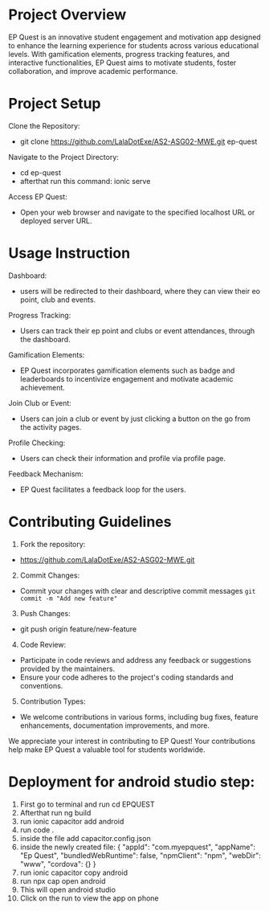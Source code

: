 # Project Overview
EP Quest is an innovative student engagement and motivation app designed to enhance the learning experience for students across various educational levels. With gamification elements, progress tracking features, and interactive functionalities, EP Quest aims to motivate students, foster collaboration, and improve academic performance.

# Project Setup 
Clone the Repository:
- git clone https://github.com/LalaDotExe/AS2-ASG02-MWE.git ep-quest

Navigate to the Project Directory:
  - cd ep-quest
  - afterthat run this command: ionic serve

Access EP Quest:
- Open your web browser and navigate to the specified localhost URL or deployed server URL.

# Usage Instruction
Dashboard:
- users will be redirected to their dashboard, where they can view their eo point, club and events.

Progress Tracking:
- Users can track their ep point and clubs or event attendances, through the dashboard.

Gamification Elements:
- EP Quest incorporates gamification elements such as badge and leaderboards to incentivize engagement and motivate academic achievement.

Join Club or Event:
- Users can join a club or event by just clicking a button on the go from the activity pages.

Profile Checking:
- Users can check their information and profile via profile page.

Feedback Mechanism:
- EP Quest facilitates a feedback loop for the users.

# Contributing Guidelines

1. Fork the repository:
- https://github.com/LalaDotExe/AS2-ASG02-MWE.git

2. Commit Changes:
- Commit your changes with clear and descriptive commit messages `git commit -m "Add new feature"`

3. Push Changes:
- git push origin feature/new-feature

4. Code Review:
- Participate in code reviews and address any feedback or suggestions provided by the maintainers.
- Ensure your code adheres to the project's coding standards and conventions.

5. Contribution Types:
- We welcome contributions in various forms, including bug fixes, feature enhancements, documentation improvements, and more.

We appreciate your interest in contributing to EP Quest! Your contributions help make EP Quest a valuable tool for students worldwide.

# Deployment for android studio step:
1. First go to terminal and run cd EPQUEST
2. Afterthat run ng build
3. run ionic capacitor add android
4. run code .
5. inside the file add capacitor.config.json
6. inside the newly created file: {
    "appId": "com.myepquest",
    "appName": "Ep Quest",
    "bundledWebRuntime": false,
    "npmClient": "npm",
    "webDir": "www",
    "cordova": {}
}
7. run ionic capacitor copy android
8. run npx cap open android
9. This will open android studio
10. Click on the run to view the app on phone



